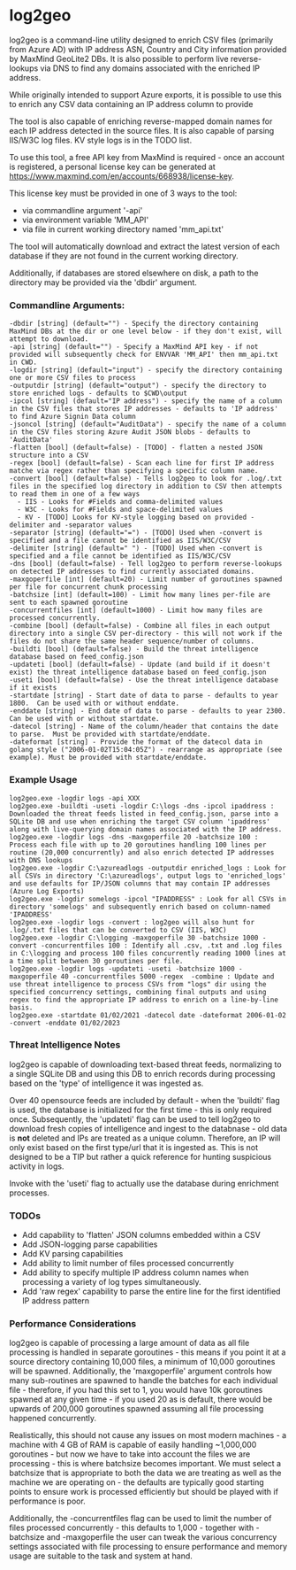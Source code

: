 # log2geo
 
log2geo is a command-line utility designed to enrich CSV files (primarily from Azure AD) with IP address ASN, Country and City information provided by MaxMind GeoLite2 DBs.  It is also possible to perform live reverse-lookups via DNS to find any domains associated with the enriched IP address.

While originally intended to support Azure exports, it is possible to use this to enrich any CSV data containing an IP address column to provide

The tool is also capable of enriching reverse-mapped domain names for each IP address detected in the source files.  It is also capable of parsing IIS/W3C log files.  KV style logs is in the TODO list.

To use this tool, a free API key from MaxMind is required - once an account is registered, a personal license key can be generated at https://www.maxmind.com/en/accounts/668938/license-key.

This license key must be provided in one of 3 ways to the tool:
* via commandline argument '-api'
* via environment variable 'MM_API'
* via file in current working directory named 'mm_api.txt'

The tool will automatically download and extract the latest version of each database if they are not found in the current working directory.

Additionally, if databases are stored elsewhere on disk, a path to the directory may be provided via the 'dbdir' argument.

### Commandline Arguments:
```
-dbdir [string] (default="") - Specify the directory containing MaxMind DBs at the dir or one level below - if they don't exist, will attempt to download.
-api [string] (default="") - Specify a MaxMind API key - if not provided will subsequently check for ENVVAR 'MM_API' then mm_api.txt in CWD.
-logdir [string] (default="input") - specify the directory containing one or more CSV files to process
-outputdir [string] (default="output") - specify the directory to store enriched logs - defaults to $CWD\output
-ipcol [string] (default="IP address") - specify the name of a column in the CSV files that stores IP addresses - defaults to 'IP address' to find Azure Signin Data column
-jsoncol [string] (default="AuditData") - specify the name of a column in the CSV files storing Azure Audit JSON blobs - defaults to 'AuditData'
-flatten [bool] (default=false) - [TODO] - flatten a nested JSON structure into a CSV
-regex [bool] (default=false) - Scan each line for first IP address matche via regex rather than specifying a specific column name.
-convert [bool] (default=false) - Tells log2geo to look for .log/.txt files in the specified log directory in addition to CSV then attempts to read them in one of a few ways
  - IIS - Looks for #Fields and comma-delimited values
  - W3C - Looks for #Fields and space-delimited values
  - KV - [TODO] Looks for KV-style logging based on provided -delimiter and -separator values
-separator [string] (default="=") - [TODO] Used when -convert is specified and a file cannot be identified as IIS/W3C/CSV
-delimiter [string] (default=" ") - [TODO] Used when -convert is specified and a file cannot be identified as IIS/W3C/CSV
-dns [bool] (default=false) - Tell log2geo to perform reverse-lookups on detected IP addresses to find currently associated domains. 
-maxgoperfile [int] (default=20) - Limit number of goroutines spawned per file for concurrent chunk processing
-batchsize [int] (default=100) - Limit how many lines per-file are sent to each spawned goroutine
-concurrentfiles [int] (default=1000) - Limit how many files are processed concurrently.
-combine [bool] (default=false) - Combine all files in each output directory into a single CSV per-directory - this will not work if the files do not share the same header sequence/number of columns.
-buildti [bool] (default=false) - Build the threat intelligence database based on feed_config.json
-updateti [bool] (default=false) - Update (and build if it doesn't exist) the threat intelligence database based on feed_config.json
-useti [bool] (default=false) - Use the threat intelligence database if it exists
-startdate [string] - Start date of data to parse - defaults to year 1800.  Can be used with or without enddate.
-enddate [string] - End date of data to parse - defaults to year 2300.  Can be used with or without startdate.
-datecol [string] - Name of the column/header that contains the date to parse.  Must be provided with startdate/enddate.
-dateformat [string] - Provide the format of the datecol data in golang style ("2006-01-02T15:04:05Z") - rearrange as appropriate (see example). Must be provided with startdate/enddate.
```

### Example Usage
```
log2geo.exe -logdir logs -api XXX
log2geo.exe -buildti -useti -logdir C:\logs -dns -ipcol ipaddress : Downloaded the threat feeds listed in feed_config.json, parse into a SQLite DB and use when enriching the target CSV column 'ipaddress' along with live-querying domain names associated with the IP address.
log2geo.exe -logdir logs -dns -maxgoperfile 20 -batchsize 100 : Process each file with up to 20 goroutines handling 100 lines per routine (20,000 concurrently) and also enrich detected IP addresses with DNS lookups
log2geo.exe -logdir C:\azureadlogs -outputdir enriched_logs : Look for all CSVs in directory 'C:\azureadlogs', output logs to 'enriched_logs' and use defaults for IP/JSON columns that may contain IP addresses (Azure Log Exports)
log2geo.exe -logdir somelogs -ipcol "IPADDRESS" : Look for all CSVs in directory 'somelogs' and subsequently enrich based on column-named 'IPADDRESS'
log2geo.exe -logdir logs -convert : log2geo will also hunt for .log/.txt files that can be converted to CSV (IIS, W3C)
log2geo.exe -logdir C:\logging -maxgoperfile 30 -batchsize 1000 -convert -concurrentfiles 100 : Identify all .csv, .txt and .log files in C:\logging and process 100 files concurrently reading 1000 lines at a time split between 30 goroutines per file.
log2geo.exe -logdir logs -updateti -useti -batchsize 1000 -maxgoperfile 40 -concurrentfiles 5000 -regex  -combine : Update and use threat intelligence to process CSVs from "logs" dir using the specified concurrency settings, combining final outputs and using regex to find the appropriate IP address to enrich on a line-by-line basis.
log2geo.exe -startdate 01/02/2021 -datecol date -dateformat 2006-01-02 -convert -enddate 01/02/2023
```

### Threat Intelligence Notes
log2geo is capable of downloading text-based threat feeds, normalizing to a single SQLite DB and using this DB to enrich records during processing based on the 'type' of intelligence it was ingested as.

Over 40 opensource feeds are included by default - when the 'buildti' flag is used, the database is initialized for the first time - this is only required once.  Subsequently, the 'updateti' flag can be used to tell log2geo to download fresh copies of intelligence and ingest to the databnase - old data is **not** deleted and IPs are treated as a unique column.  Therefore, an IP will only exist based on the first type/url that it is ingested as.  This is not designed to be a TIP but rather a quick reference for hunting suspicious activity in logs.

Invoke with the 'useti' flag to actually use the database during enrichment processes.


### TODOs
* Add capability to 'flatten' JSON columns embedded within a CSV
* Add JSON-logging parse capabilities 
* Add KV parsing capabilities
* Add ability to limit number of files processed concurrently
* Add ability to specify multiple IP address column names when processing a variety of log types simultaneously.
* Add 'raw regex' capability to parse the entire line for the first identified IP address pattern


### Performance Considerations
log2geo is capable of processing a large amount of data as all file processing is handled in separate goroutines - this means if you point it at a source directory containing 10,000 files, a minimum of 10,000 goroutines will be spawned.  Additionally, the 'maxgoperfile' argument controls how many sub-routines are spawned to handle the batches for each individual file - therefore, if you had this set to 1, you would have 10k goroutines spawned at any given time - if you used 20 as is default, there would be upwards of 200,000 goroutines spawned assuming all file processing happened concurrently. 

Realistically, this should not cause any issues on most modern machines - a machine with 4 GB of RAM is capable of easily handling ~1,000,000 goroutines - but now we have to take into account the files we are processing - this is where batchsize becomes important.  We must select a batchsize that is appropriate to both the data we are treating as well as the machine we are operating on - the defaults are typically good starting points to ensure work is processed efficiently but should be played with if performance is poor.

Additionally, the -concurrentfiles flag can be used to limit the number of files processed concurrently - this defaults to 1,000 - together with -batchsize and -maxgoperfile the user can tweak the various concurrency settings associated with file processing to ensure performance and memory usage are suitable to the task and system at hand.

